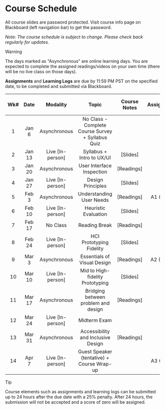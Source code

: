 <!-- markdownlint-disable -->

# Course Schedule

All course slides are password protected. Visit course info page on Blackboard (left navigation bar) to get the password.

*Note: The course schedule is subject to change. Please check back regularly for updates.*

> [!WARNING]
> The days marked as "Asynchronous" are online learning days. You are expected to complete the assigned readings/videos on your own time (there will be no live class on those days). 

 **Assignments** and **Learning Logs** are due by 11:59 PM PST on the specified date, to be completed and submitted via Blackboard.


| **Wk#** | **Date** |   **Modality**   |                     **Topic**                     | **Course Notes** | **Assignments** | **Learning Logs (LL)** |
|:-------:|:--------:|:----------------:|:-------------------------------------------------:|:----------------:|:---------------:|:----------------------:|
|    1    |   Jan 6  |   Asynchronous   | No Class - Complete Course Survey + Syllabus Quiz |                  |                 |                        |
|    2    |  Jan 13  | Live [In-person] |             Syllabus + Intro to UX/UI             |     [Slides]     |                 |      LL1 (Jan 13)      |
|    3    |  Jan 20  |   Asynchronous   |             User Interface Inspection             |    [Readings]    |                 |      LL2 (Jan 20)      |
|    4    |  Jan 27  | Live [In-person] |                 Design Principles                 |     [Slides]     |                 |      LL3 (Jan 27)      |
|    5    |   Feb 3  |   Asynchronous   |              Understanding User Needs             |    [Readings]    |   A1 (Feb 4)    |       LL4 (Feb 3)      |
|    6    |  Feb 10  | Live [In-person] |                Heuristic Evaluation               |     [Slides]     |                 |      LL5 (Feb 10)      |
|    7    |  Feb 17  |     No Class     |                   Reading Break                   |    [Readings]    |                 |                        |
|    8    |  Feb 24  | Live [In-person] |              HCI Prototyping Fidelity             |     [Slides]     |                 |      LL6 (Feb 24)      |
|    9    |   Mar 3  |   Asynchronous   |            Essentials of Visual Design            |    [Readings]    |    A2 (Mar 4)   |       LL7 (Mar 3)      |
|    10   |  Mar 10  | Live [In-person] |          Mid to High-fidelity Prototyping         |     [Slides]     |                 |      LL8 (Mar 10)      |
|    11   |  Mar 17  |   Asynchronous   |        Bridging between problem and design        |    [Readings]    |                 |      LL9 (Mar 17)      |
|    12   |  Mar 24  | Live [In-person] |                    Midterm Exam                   |                  |                 |                        |
|    13   |  Mar 31  |   Asynchronous   |         Accessibility and Inclusive Design        |    [Readings]    |                 |      LL10 (Mar 31)     |
|    14   |   Apr 7  | Live [In-person] |     Guest Speaker (tentative) + Course Wrap-up    |                  |    A3 (Apr 8)   |                        |


> [!TIP]
> Course elements such as assignments and learning logs can be submitted up to 24 hours after the due date with a 25% penalty. After 24 hours, the submission will not be accepted and a score of zero will be assigned.
